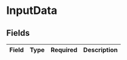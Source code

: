 # InputData


## Fields

| Field       | Type        | Required    | Description |
| ----------- | ----------- | ----------- | ----------- |